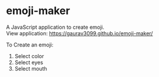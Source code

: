 # emoji-maker
A JavaScript application to create emoji.<br>
View application:
https://gaurav3099.github.io/emoji-maker/

To Create an emoji:
1. Select color
2. Select eyes
3. Select mouth
